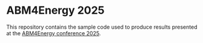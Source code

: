 # ABM4Energy 2025

This repository contains the sample code used to produce results presented at the
[ABM4Energy conference 2025](https://abm4energy.de/).

